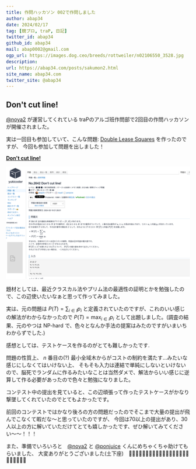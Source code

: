```yaml
---
title: 作問ハッカソン 002で作問しました 
author: abap34
date: 2024/02/17
tag: [競プロ, traP, 日記]
twitter_id: abap34
github_id: abap34
mail: abap0002@gmail.com
ogp_url: https://images.dog.ceo/breeds/rottweiler/n02106550_3528.jpg
description: 
url: https://abap34.com/posts/sakumon2.html
site_name: abap34.com
twitter_site: @abap34
---
```


## Don't cut line!


[@noya2](https://twitter.com/noya2ruler) が運営してくれている traPのアルゴ班作問部で2回目の作問ハッカソンが開催されました。


実は一回目も参加していて、こんな問題: [Double Lease Squares](https://yukicoder.me/problems/no/2438) を作ったのですが、
今回も参加して問題を出しました！ 

**[Don't cut line!](https://yukicoder.me/problems/10681)**  

![](sakumon2/image.png)


題材としては、最近クラスカル法やプリム法の最適性の証明とかを勉強したので、この辺使いたいなぁと思って作ってみました。

実は、元の問題は $P(T) = \sum_{i \in I}p_i$ と定義されていたのですが、これのいい感じの解法がわからなかったので
$P(T) = \max_{i \in I} p_i$ として出題しました。(調査の結果、元のやつは NP-hard で、色々となんか手法の提案はみたのですがいまいちわからずでした.)



感想としては、テストケースを作るのがとても難しかったです.

問題の性質上、 $n$ 番目の(?) 最小全域木からがコストの制約を満たす...みたいな感じにしなくてはいけない上、
そもそも入力は連結で単純にしないといけないので、脳死でランダムに作るみたいなことは当然ダメで、解法からいい感じに逆算して作る必要があったので色々と勉強になりました。

コンテスト中の提出を見ていると、この辺頑張って作ったテストケースがかなり撃墜してくれていたのでとてもよかったです。


前回のコンテストではかなり後ろの方の問題だったのでそこまで大量の提出が飛んでこなくて暇だな〜と思っていたのですが、
今回は70以上の提出があり、30人以上の方に解いていただけてとても嬉しかったです、ぜひ解いてみてください〜〜！！！

 
また、準備でいろいろと　[@noya2](https://twitter.com/noya2ruler) と [@ponjuice](https://twitter.com/PonponJuice0) くんにめちゃくちゃ助けてもらいました、
大変ありがとうございました(土下座)　🙇‍♂️🙇‍♂️🙇‍♂️🙇‍♂️🙇‍♂️🙇‍♂️🙇‍♂️🙇‍♂️🙇‍♂️🙇‍♂️🙇‍♂️🙇‍♂️ 
